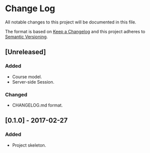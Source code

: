 # Change Log
All notable changes to this project will be documented in this file.

The format is based on [Keep a Changelog](http://keepachangelog.com/)
and this project adheres to [Semantic Versioning](http://semver.org/).

## [Unreleased]
### Added
-   Course model.
-   Server-side Session.

### Changed
-   CHANGELOG.md format.

## [0.1.0] - 2017-02-27
### Added
-   Project skeleton.
